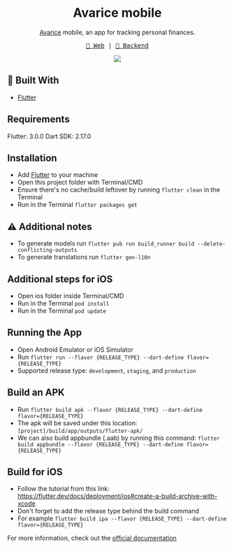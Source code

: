 <h1 align=center>Avarice mobile</h1>
<p align=center>
  <a href="https://github.com/MatijaNovosel/avarice">Avarice</a> mobile, an app for tracking personal finances.
</p>

<p align="center">
  <samp>
    <a href="https://github.com/MatijaNovosel/avarice">🌟 Web</a> |
    <a href="https://github.com/MatijaNovosel/avarice-backend">📱 Backend</a>
  </samp>
</p>

<p align=center>
  <img src="https://user-images.githubusercontent.com/36193643/192747548-dddc6563-5e43-4cfa-8d26-520d64d4b01a.png" />
</p>

## 🔨 Built With

- [Flutter](https://flutter.dev/)

## Requirements

Flutter: 3.0.0
Dart SDK: 2.17.0

## Installation

- Add [Flutter](https://flutter.dev/docs/get-started/install "Flutter") to your machine
- Open this project folder with Terminal/CMD
- Ensure there's no cache/build leftover by running `flutter clean` in the Terminal
- Run in the Terminal `flutter packages get`

## ⚠️ Additional notes

- To generate models run `flutter pub run build_runner build --delete-conflicting-outputs`
- To generate translations run `flutter gen-l10n`

## Additional steps for iOS

- Open ios folder inside Terminal/CMD
- Run in the Terminal `pod install`
- Run in the Terminal `pod update`

## Running the App

- Open Android Emulator or iOS Simulator
- Run `flutter run --flavor {RELEASE_TYPE} --dart-define flavor={RELEASE_TYPE}`
- Supported release type: `development`, `staging`, and `production`

## Build an APK

- Run `flutter build apk --flavor {RELEASE_TYPE} --dart-define flavor={RELEASE_TYPE}`
- The apk will be saved under this location: `[project]/build/app/outputs/flutter-apk/`
- We can also build appbundle (.aab) by running this command: `flutter build appbundle --flavor {RELEASE_TYPE} --dart-define flavor={RELEASE_TYPE}`

## Build for iOS

- Follow the tutorial from this link: https://flutter.dev/docs/deployment/ios#create-a-build-archive-with-xcode
- Don't forget to add the release type behind the build command
- For example `flutter build ipa --flavor {RELEASE_TYPE} --dart-define flavor={RELEASE_TYPE}`

For more information, check out the [official documentation](https://flutter.dev/docs "documentation")
